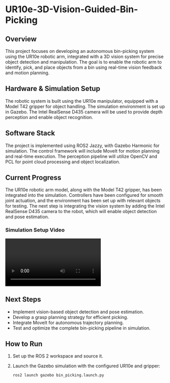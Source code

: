 # UR10e-3D-Vision-Guided-Bin-Picking

## Overview
This project focuses on developing an autonomous bin-picking system using the UR10e robotic arm, integrated with a 3D vision system for precise object detection and manipulation. The goal is to enable the robotic arm to identify, pick, and place objects from a bin using real-time vision feedback and motion planning.

## Hardware & Simulation Setup
The robotic system is built using the UR10e manipulator, equipped with a Model T42 gripper for object handling. The simulation environment is set up in Gazebo. The Intel RealSense D435 camera will be used to provide depth perception and enable object recognition.

## Software Stack
The project is implemented using ROS2 Jazzy, with Gazebo Harmonic for simulation. The control framework will include MoveIt for motion planning and real-time execution. The perception pipeline will utilize OpenCV and PCL for point cloud processing and object localization.

## Current Progress
The UR10e robotic arm model, along with the Model T42 gripper, has been integrated into the simulation. Controllers have been configured for smooth joint actuation, and the environment has been set up with relevant objects for testing. The next step is integrating the vision system by adding the Intel RealSense D435 camera to the robot, which will enable object detection and pose estimation.

### Simulation Setup Video  
![Simulation Preview](assets/Simulation.mp4)  

## Next Steps
- Implement vision-based object detection and pose estimation.
- Develop a grasp planning strategy for efficient picking.
- Integrate MoveIt for autonomous trajectory planning.
- Test and optimize the complete bin-picking pipeline in simulation.

## How to Run
1. Set up the ROS 2 workspace and source it.
2. Launch the Gazebo simulation with the configured UR10e and gripper:

   ```sh
   ros2 launch gazebo bin_picking.launch.py
